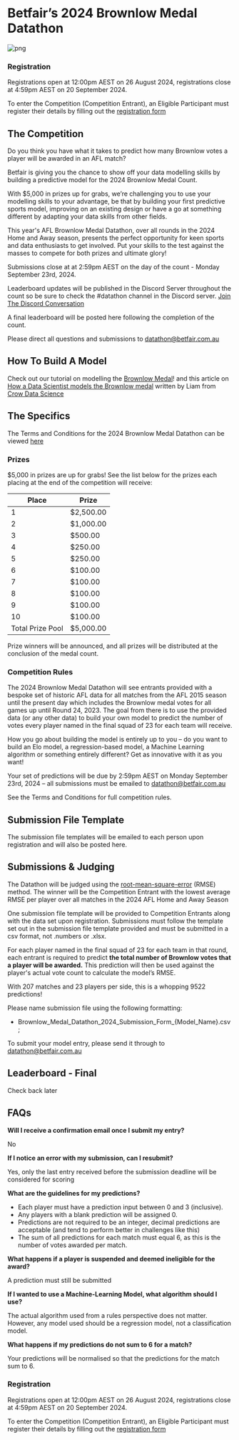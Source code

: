 # Betfair’s 2024 Brownlow Medal Datathon

![png](../img/BROWNLOW_DATATHON_BANNER.png)

### Registration

Registrations open at 12:00pm AEST on 26 August 2024, registrations close at 4:59pm AEST on 20 September 2024.

To enter the Competition (Competition Entrant), an Eligible Participant must register their details by filling out the [registration form](https://forms.office.com/r/EKGM2RV6kR)

## The Competition

Do you think you have what it takes to predict how many Brownlow votes a player will be awarded in an AFL match?

Betfair is giving you the chance to show off your data modelling skills by building a predictive model for the 2024 Brownlow Medal Count.

With $5,000 in prizes up for grabs, we’re challenging you to use your modelling skills to your advantage, be that by building your first predictive sports model, improving on an existing design or have a go at something different by adapting your data skills from other fields.

This year's AFL Brownlow Medal Datathon, over all rounds in the 2024 Home and Away season, presents the perfect opportunity for keen sports and data enthusiasts to get involved. Put your skills to the test against the masses to compete for both prizes and ultimate glory!

Submissions close at at 2:59pm AEST on the day of the count - Monday September 23rd, 2024.

Leaderboard updates will be published in the Discord Server throughout the count so be sure to check the #datathon channel in the Discord server. [Join The Discord Conversation](https://forms.office.com/r/ZG9ea1xQj1)

A final leaderboard will be posted here following the completion of the count.

Please direct all questions and submissions to [datathon@betfair.com.au](mailto:datathon@betfair.com.au)

## How To Build A Model

Check out our tutorial on modelling the [Brownlow Medal](../modelling/brownlowModelTutorial.ipynb)! and this article on [How a Data Scientist models the Brownlow medal](../modelling/modellingTheBrownlowMedal.md) written by Liam from [Crow Data Science](https://www.crowdatascience.com/)

## The Specifics

The Terms and Conditions for the 2024 Brownlow Medal Datathon can be viewed [here](../assets/Brownlow_Medal_Datathon_2024_TCs.pdf)

### Prizes
$5,000 in prizes are up for grabs!
See the list below for the prizes each placing at the end of the competition will receive:

| Place | Prize |
| --- | --- |
| 1 | $2,500.00 |
| 2 | $1,000.00 |
| 3 | $500.00 |
| 4 | $250.00 |
| 5 | $250.00 |
| 6 | $100.00 |
| 7 | $100.00 |
| 8 | $100.00 | 
| 9 | $100.00 | 
| 10 | $100.00 |
| Total Prize Pool | $5,000.00 | 

Prize winners will be announced, and all prizes will be distributed at the conclusion of the medal count.

### Competition Rules 

The 2024 Brownlow Medal Datathon will see entrants provided with a bespoke set of historic AFL data for all matches from the AFL 2015 season until the present day which includes the Brownlow medal votes for all games up until Round 24, 2023.
The goal from there is to use the provided data (or any other data) to build your own model to predict the number of votes every player named in the final squad of 23 for each team will receive.

How you go about building the model is entirely up to you – do you want to build an Elo model, a regression-based model, a Machine Learning algorithm or something entirely different? Get as innovative with it as you want!

Your set of predictions will be due by 2:59pm AEST on Monday September 23rd, 2024 – all submissions must be emailed to [datathon@betfair.com.au](mailto:datathon@betfair.com.au)

See the Terms and Conditions for full competition rules.

## Submission File Template

The submission file templates will be emailed to each person upon registration and will also be posted here.

## Submissions & Judging

The Datathon will be judged using the [root-mean-square-error](https://en.wikipedia.org/wiki/Root-mean-square_deviation) (RMSE) method. The winner will be the Competition Entrant with the lowest average RMSE per player over all matches in the 2024 AFL Home and Away Season

One submission file template will be provided to Competition Entrants along with the data set upon registration. Submissions must follow the template set out in the submission file template provided and must be submitted in a csv format, not .numbers or .xlsx.

For each player named in the final squad of 23 for each team in that round, each entrant is required to predict **the total number of Brownlow votes that a player will be awarded.** This prediction will then be used against the player's actual vote count to calculate the model’s RMSE.

With 207 matches and 23 players per side, this is a whopping 9522 predictions!

Please name submission file using the following formatting:

- 	Brownlow_Medal_Datathon_2024_Submission_Form_{Model_Name}.csv;

To submit your model entry, please send it through to [datathon@betfair.com.au](mailto:datathon@betfair.com.au)

## Leaderboard - Final

Check back later

## FAQs

**Will I receive a confirmation email once I submit my entry?**

No

**If I notice an error with my submission, can I resubmit?**

Yes, only the last entry received before the submission deadline will be considered for scoring

**What are the guidelines for my predictions?**

 - Each player must have a prediction input between 0 and 3 (inclusive).
 - Any players with a blank prediction will be assigned 0.
 - Predictions are not required to be an integer, decimal predictions are acceptable (and tend to perform better in challenges like this)
 - The sum of all predictions for each match must equal 6, as this is the number of votes awarded per match. 

**What happens if a player is suspended and deemed ineligible for the award?**

A prediction must still be submitted

**If I wanted to use a Machine-Learning Model, what algorithm should I use?**

The actual algorithm used from a rules perspective does not matter. However, any model used should be a regression model, not a classification model.

**What happens if my predictions do not sum to 6 for a match?**

Your predictions will be normalised so that the predictions for the match sum to 6.

### Registration

Registrations open at 12:00pm AEST on 26 August 2024, registrations close at 4:59pm AEST on 20 September 2024.

To enter the Competition (Competition Entrant), an Eligible Participant must register their details by filling out the [registration form](https://forms.office.com/r/EKGM2RV6kR)




